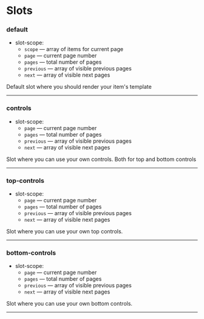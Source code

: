 # Slots


### default 
* slot-scope:
  * `scope` — array of items for current page
  * `page` — current page number
  * `pages` — total number of pages
  * `previous` — array of visible previous pages
  * `next` — array of visible next pages   

Default slot where you should render your item's template

---

### controls 
* slot-scope:
  * `page` — current page number
  * `pages` — total number of pages
  * `previous` — array of visible previous pages
  * `next` — array of visible next pages

Slot where you can use your own controls. Both for top and bottom controls

---

### top-controls
* slot-scope:
  * `page` — current page number
  * `pages` — total number of pages
  * `previous` — array of visible previous pages
  * `next` — array of visible next pages

Slot where you can use your own top controls.

---

### bottom-controls
* slot-scope:
  * `page` — current page number
  * `pages` — total number of pages
  * `previous` — array of visible previous pages
  * `next` — array of visible next pages
  
Slot where you can use your own bottom controls.

---
